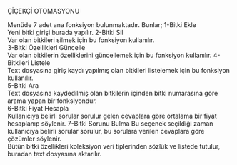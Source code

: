 ÇİÇEKÇİ OTOMASYONU

Menüde 7 adet ana fonksiyon bulunmaktadır.
Bunlar; 
1-Bitki Ekle  
Yeni bitki girişi burada yapılır. 
2-Bitki Sil  
Var olan bitkileri silmek için bu fonksiyon kullanılır.  
3-Bitki Özellikleri Güncelle  
Var olan bitkilerin özelliklerini güncellemek için bu fonksiyon kullanılır. 
4-Bitkileri Listele  
Text dosyasına giriş kaydı yapılmış olan bitkileri listelemek için bu fonksiyon kullanılır.  
5-Bitki Ara  
Text dosyasına kaydedilmiş olan bitkilerin içinden bitki numarasına göre arama yapan bir 
fonksiyondur.  
6-Bitki Fiyat Hesapla  
Kullanıcıya belirli sorular sorulur gelen cevaplara göre ortalama bir fiyat hesaplanıp söylenir. 
7-Bitki Sorunu Bulma 
Bu seçenek seçildiği zaman kullanıcıya belirli sorular sorulur, bu sorulara verilen cevaplara göre 
çözümler söylenir.  
Bütün bitki özellikleri koleksiyon veri tiplerinden sözlük ve listede tutulur, buradan text dosyasına 
aktarılır.
